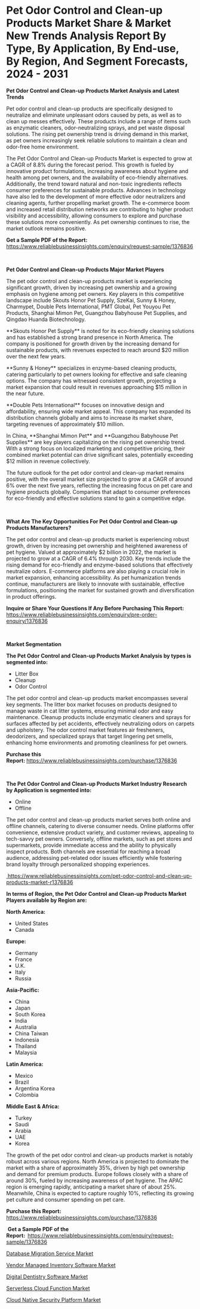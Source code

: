 <p><h1>Pet Odor Control and Clean-up Products Market Share & Market New Trends Analysis Report By Type, By Application, By End-use, By Region, And Segment Forecasts, 2024 - 2031</h1></p><p><strong>Pet Odor Control and Clean-up Products Market Analysis and Latest Trends</strong></p>
<p><p>Pet odor control and clean-up products are specifically designed to neutralize and eliminate unpleasant odors caused by pets, as well as to clean up messes effectively. These products include a range of items such as enzymatic cleaners, odor-neutralizing sprays, and pet waste disposal solutions. The rising pet ownership trend is driving demand in this market, as pet owners increasingly seek reliable solutions to maintain a clean and odor-free home environment.</p><p>The Pet Odor Control and Clean-up Products Market is expected to grow at a CAGR of 8.8% during the forecast period. This growth is fueled by innovative product formulations, increasing awareness about hygiene and health among pet owners, and the availability of eco-friendly alternatives. Additionally, the trend toward natural and non-toxic ingredients reflects consumer preferences for sustainable products. Advances in technology have also led to the development of more effective odor neutralizers and cleaning agents, further propelling market growth. The e-commerce boom and increased retail distribution networks are contributing to higher product visibility and accessibility, allowing consumers to explore and purchase these solutions more conveniently. As pet ownership continues to rise, the market outlook remains positive.</p></p>
<p><strong>Get a Sample PDF of the Report:&nbsp;</strong> <a href="https://www.reliablebusinessinsights.com/enquiry/request-sample/1376836?utm_campaign=1723&utm_medium=2&utm_source=Github&utm_content=ia&utm_term=23102024&utm_id=pet-odor-control-and-clean-up-products">https://www.reliablebusinessinsights.com/enquiry/request-sample/1376836</a></p>
<p>&nbsp;</p>
<p><strong>Pet Odor Control and Clean-up Products Major Market Players</strong></p>
<p><p>The pet odor control and clean-up products market is experiencing significant growth, driven by increasing pet ownership and a growing emphasis on hygiene among pet owners. Key players in this competitive landscape include Skouts Honor Pet Supply, SzeKai, Sunny & Honey, Charmypet, Double Pets International, PMT Global, Pet Youyou Pet Products, Shanghai Mimon Pet, Guangzhou Babyhouse Pet Supplies, and Qingdao Huanda Biotechnology.</p><p>**Skouts Honor Pet Supply** is noted for its eco-friendly cleaning solutions and has established a strong brand presence in North America. The company is positioned for growth driven by the increasing demand for sustainable products, with revenues expected to reach around $20 million over the next few years.</p><p>**Sunny & Honey** specializes in enzyme-based cleaning products, catering particularly to pet owners looking for effective and safe cleaning options. The company has witnessed consistent growth, projecting a market expansion that could result in revenues approaching $15 million in the near future.</p><p>**Double Pets International** focuses on innovative design and affordability, ensuring wide market appeal. This company has expanded its distribution channels globally and aims to increase its market share, targeting revenues of approximately $10 million.</p><p>In China, **Shanghai Mimon Pet** and **Guangzhou Babyhouse Pet Supplies** are key players capitalizing on the rising pet ownership trend. With a strong focus on localized marketing and competitive pricing, their combined market potential can drive significant sales, potentially exceeding $12 million in revenue collectively.</p><p>The future outlook for the pet odor control and clean-up market remains positive, with the overall market size projected to grow at a CAGR of around 6% over the next five years, reflecting the increasing focus on pet care and hygiene products globally. Companies that adapt to consumer preferences for eco-friendly and effective solutions stand to gain a competitive edge.</p></p>
<p>&nbsp;</p>
<p><strong>What Are The Key Opportunities For Pet Odor Control and Clean-up Products Manufacturers?</strong></p>
<p><p>The pet odor control and clean-up products market is experiencing robust growth, driven by increasing pet ownership and heightened awareness of pet hygiene. Valued at approximately $2 billion in 2022, the market is projected to grow at a CAGR of 6.4% through 2030. Key trends include the rising demand for eco-friendly and enzyme-based solutions that effectively neutralize odors. E-commerce platforms are also playing a crucial role in market expansion, enhancing accessibility. As pet humanization trends continue, manufacturers are likely to innovate with sustainable, effective formulations, positioning the market for sustained growth and diversification in product offerings.</p></p>
<p><strong>Inquire or Share Your Questions If Any Before Purchasing This Report:</strong> <a href="https://www.reliablebusinessinsights.com/enquiry/pre-order-enquiry/1376836?utm_campaign=1723&utm_medium=2&utm_source=Github&utm_content=ia&utm_term=23102024&utm_id=pet-odor-control-and-clean-up-products">https://www.reliablebusinessinsights.com/enquiry/pre-order-enquiry/1376836</a></p>
<p>&nbsp;</p>
<p><strong>Market Segmentation</strong></p>
<p><strong>The Pet Odor Control and Clean-up Products Market Analysis by types is segmented into:</strong></p>
<p><ul><li>Litter Box</li><li>Cleanup</li><li>Odor Control</li></ul></p>
<p><p>The pet odor control and clean-up products market encompasses several key segments. The litter box market focuses on products designed to manage waste in cat litter systems, ensuring minimal odor and easy maintenance. Cleanup products include enzymatic cleaners and sprays for surfaces affected by pet accidents, effectively neutralizing odors on carpets and upholstery. The odor control market features air fresheners, deodorizers, and specialized sprays that target lingering pet smells, enhancing home environments and promoting cleanliness for pet owners.</p></p>
<p><strong>Purchase this Report:&nbsp;</strong><a href="https://www.reliablebusinessinsights.com/purchase/1376836?utm_campaign=1723&utm_medium=2&utm_source=Github&utm_content=ia&utm_term=23102024&utm_id=pet-odor-control-and-clean-up-products">https://www.reliablebusinessinsights.com/purchase/1376836</a></p>
<p>&nbsp;</p>
<p><strong>The Pet Odor Control and Clean-up Products Market Industry Research by Application is segmented into:</strong></p>
<p><ul><li>Online</li><li>Offline</li></ul></p>
<p><p>The pet odor control and clean-up products market serves both online and offline channels, catering to diverse consumer needs. Online platforms offer convenience, extensive product variety, and customer reviews, appealing to tech-savvy pet owners. Conversely, offline markets, such as pet stores and supermarkets, provide immediate access and the ability to physically inspect products. Both channels are essential for reaching a broad audience, addressing pet-related odor issues efficiently while fostering brand loyalty through personalized shopping experiences.</p></p>
<p><a href="https://www.reliablebusinessinsights.com/pet-odor-control-and-clean-up-products-market-r1376836?utm_campaign=1723&utm_medium=2&utm_source=Github&utm_content=ia&utm_term=23102024&utm_id=pet-odor-control-and-clean-up-products">&nbsp;https://www.reliablebusinessinsights.com/pet-odor-control-and-clean-up-products-market-r1376836</a></p>
<p><strong>In terms of Region, the Pet Odor Control and Clean-up Products Market Players available by Region are:</strong></p>
<p>
    <p> <strong> North America: </strong>
        <ul>
            <li>United States</li>
            <li>Canada</li>
        </ul>
        </p> 
    <p> <strong> Europe: </strong>
        <ul>
            <li>Germany</li>
            <li>France</li>
            <li>U.K.</li>
            <li>Italy</li>
            <li>Russia</li>
        </ul>
        </p> 
    <p> <strong> Asia-Pacific: </strong>
        <ul>
            <li>China</li>
            <li>Japan</li>
            <li>South Korea</li>
            <li>India</li>
            <li>Australia</li>
            <li>China Taiwan</li>
            <li>Indonesia</li>
            <li>Thailand</li>
            <li>Malaysia</li>
        </ul>
        </p> 
    <p> <strong> Latin America: </strong>
        <ul>
            <li>Mexico</li>
            <li>Brazil</li>
            <li>Argentina Korea</li>
            <li>Colombia</li>
        </ul>
        </p> 
    <p> <strong> Middle East & Africa: </strong>
        <ul>
            <li>Turkey</li>
            <li>Saudi</li>
            <li>Arabia</li>
            <li>UAE</li>
            <li>Korea</li>
        </ul>
    </p>
    </p>
<p><p>The growth of the pet odor control and clean-up products market is notably robust across various regions. North America is projected to dominate the market with a share of approximately 35%, driven by high pet ownership and demand for premium products. Europe follows closely with a share of around 30%, fueled by increasing awareness of pet hygiene. The APAC region is emerging rapidly, anticipating a market share of about 25%. Meanwhile, China is expected to capture roughly 10%, reflecting its growing pet culture and consumer spending on pet care.</p></p>
<p><strong>Purchase this Report: </strong><a href="https://www.reliablebusinessinsights.com/purchase/1376836?utm_campaign=1723&utm_medium=2&utm_source=Github&utm_content=ia&utm_term=23102024&utm_id=pet-odor-control-and-clean-up-products">https://www.reliablebusinessinsights.com/purchase/1376836</a></p>
<p>&nbsp;<strong>Get a Sample PDF of the Report:&nbsp;&nbsp;</strong><a href="https://www.reliablebusinessinsights.com/enquiry/request-sample/1376836?utm_campaign=1723&utm_medium=2&utm_source=Github&utm_content=ia&utm_term=23102024&utm_id=pet-odor-control-and-clean-up-products">https://www.reliablebusinessinsights.com/enquiry/request-sample/1376836</a></p>
<p><strong></strong></p>
<p><p><a href="https://www.linkedin.com/pulse/unveiling-market-trends-global-database-migration-service-growth-2lmcc?utm_campaign=1723&utm_medium=2&utm_source=Github&utm_content=ia&utm_term=23102024&utm_id=pet-odor-control-and-clean-up-products">Database Migration Service Market</a></p><p><a href="https://www.linkedin.com/pulse/global-vendor-managed-inventory-software-market-landscape-qquke?utm_campaign=1723&utm_medium=2&utm_source=Github&utm_content=ia&utm_term=23102024&utm_id=pet-odor-control-and-clean-up-products">Vendor Managed Inventory Software Market</a></p><p><a href="https://www.linkedin.com/pulse/mapping-digital-dentistry-software-market-trends-challenges-tloic?utm_campaign=1723&utm_medium=2&utm_source=Github&utm_content=ia&utm_term=23102024&utm_id=pet-odor-control-and-clean-up-products">Digital Dentistry Software Market</a></p><p><a href="https://www.linkedin.com/pulse/opportunities-challenges-serverless-cloud-function-market-strategic-go2xc?utm_campaign=1723&utm_medium=2&utm_source=Github&utm_content=ia&utm_term=23102024&utm_id=pet-odor-control-and-clean-up-products">Serverless Cloud Function Market</a></p><p><a href="https://www.linkedin.com/pulse/global-cloud-native-security-platform-market-analysis-ycuqc?utm_campaign=1723&utm_medium=2&utm_source=Github&utm_content=ia&utm_term=23102024&utm_id=pet-odor-control-and-clean-up-products">Cloud Native Security Platform Market</a></p></p>